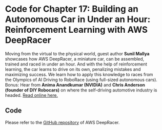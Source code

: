 # Code for Chapter 17: Building an Autonomous Car in Under an Hour: Reinforcement Learning with AWS DeepRacer

Moving from the virtual to the physical world, guest author **Sunil Mallya** showcases how AWS DeepRacer, a miniature car, can be assembled, trained and raced in under an hour. And with the help of reinforcement learning, the car learns to drive on its own, penalizing mistakes and maximizing success. We learn how to apply this knowledge to races from the Olympics of AI Driving to RoboRace (using full-sized autonomous cars). Bonus: Hear from **Anima Anandkumar (NVIDIA)** and **Chris Anderson (founder of DIY Robocars)** on where the self-driving automotive industry is headed. [Read online here.](https://learning.oreilly.com/library/view/practical-deep-learning/9781492034858/ch17.html)

## Code

Please refer to the [GitHub repository](https://github.com/aws-samples/aws-deepracer-workshops) of AWS DeepRacer.
